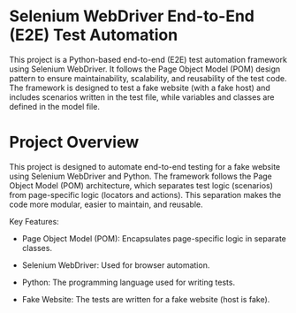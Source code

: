 # Selenium WebDriver End-to-End (E2E) Test Automation

This project is a Python-based end-to-end (E2E) test automation framework using Selenium WebDriver. It follows the Page Object Model (POM) design pattern to ensure maintainability, scalability, and reusability of the test code. The framework is designed to test a fake website (with a fake host) and includes scenarios written in the test file, while variables and classes are defined in the model file.

# Project Overview
This project is designed to automate end-to-end testing for a fake website using Selenium WebDriver and Python. The framework follows the Page Object Model (POM) architecture, which separates test logic (scenarios) from page-specific logic (locators and actions). This separation makes the code more modular, easier to maintain, and reusable.

Key Features:
- Page Object Model (POM): Encapsulates page-specific logic in separate classes.

- Selenium WebDriver: Used for browser automation.

- Python: The programming language used for writing tests.

- Fake Website: The tests are written for a fake website (host is fake).
